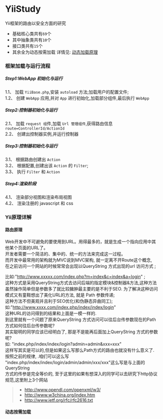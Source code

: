 # YiiStudy
Yii框架的路由以安全方面的研究  
* 基础核心类共有`69`个
* 其中抽象类共有`10`个
* 接口类共有`15`个  
* 其余全为动态按需加载 详情见: <a href="#user-content-dongtaijiazai">动态加载原理</a> 

### 框架加载与运行流程  
##### Step1:WebApp 初始化与运行  
1.1、 加载 `YiiBase.php`,安装 `autoload` 方法;加载用户的配置文件;  
1.2、 创建 `WebApp` 应用,并对 `App` 进行初始化,加载部分组件,最后执行 `WebApp`  
##### Step2:控制器初始化与运行  
2.1、 加载 `request 组`件,加载 `Url 管理组件`,获得路由信息 `route=ControllerId/ActionId`  
2.2、 创建出控制器实例,并运行控制器  
##### Step3:控制器初始化与运行  
3.1、 根据路由创建出 `Action`  
3.2、 根据配置,创建出该 `Action` 的 `Filter`;  
3.3、 执行 `Filter` 和 `Action`  
##### Step4:渲染阶段  
4.1、 渲染部分视图和渲染布局视图  
4.2、 渲染注册的 javascript 和 css  

### Yii原理详解
#### <a name="route"></a>路由原理
Web开发中不可避免的要使用到URL。用得最多的，就是生成一个指向应用中其他某个页面的URL了。  
开发者需要一个简洁的、集中的、统一的方法来完成这一过程。  
而开发中最常用的架构就为MVC说到MVC架构, 就一定离不开Route这个概念,   
在之前访问一个网站的时候常常会出现以QueryString 方式出现的url 访问方式 ;   

比如:"http://www.xxxxx.com/index.php?m=index&c=index&a=login" ;   
这种方式是采用QueryString方式去访问后端的指定模块&控制器&方法,这种方法虽然操作简单但是参数多了就比较臃肿最主要的是不利于SEO. 为了解决这种访问模式又有童鞋想出了美化URL的方法, 就是 Path 参数传递;   
这种方法不但美观并且利于SEO优化(和伪静态异曲同工);  
如:"http://www.xxxx.com/index.php/index/index/login"  
这种URL的访问得到的结果和上面是一模一样的.  
到这里就有一个问题了原来QueryString 方式访问可以往后台传参数现在的Path方式如何往后台传参数呢?  
其实聪明的同学应该已经明白了, 那是不是能再后面加上QueryString 方式的参数呢?  
如: "index.php/index/index/login?admin=admin&xxx=xxx"  
这样写其实是可以的,但是如果这么写那么Path方式的路由也就没有什么意义了.  
按照之前的规律, .咱们可以这么写 "index.php/index/index/login/admin/admin/xxx/xxx"这么写是与上面的QueryString  
方式的传参是完全等价的, 至于这里的如果有想深入的同学可以去研究下http协议规范,这里附上3个网站 
> * http://www.opendl.com/openxml/w3/
> * http://www.w3china.org/index.htm
> * http://www.ietf.org/rfc/rfc2616.txt

#### <a name="dongtaijiazai"></a>动态按需加载

 
  
